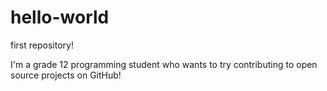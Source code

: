 # hello-world
first repository!

I'm a grade 12 programming student who wants to try contributing to open source projects on GitHub!
